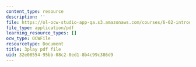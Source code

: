 ```yaml
---
content_type: resource
description: ''
file: https://ol-ocw-studio-app-qa.s3.amazonaws.com/courses/6-02-introduction-to-eecs-ii-digital-communication-systems-fall-2012/32e0855495bb08c20ed18b4c99c386d9_gF9Q0wNGENc.pdf
file_type: application/pdf
learning_resource_types: []
ocw_type: OCWFile
resourcetype: Document
title: 3play pdf file
uid: 32e08554-95bb-08c2-0ed1-8b4c99c386d9
---
```

